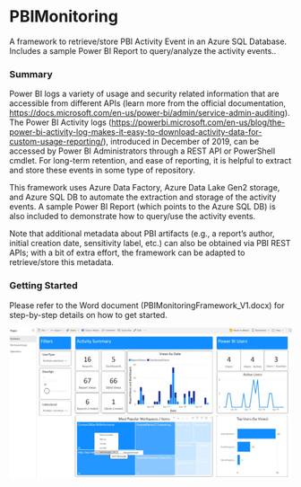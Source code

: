 # PBIMonitoring
A framework to retrieve/store PBI Activity Event in an Azure SQL Database.  Includes a sample Power BI Report to query/analyze the activity events..

### Summary
Power BI logs a variety of usage and security related information that are accessible from different APIs (learn more from the official documentation, https://docs.microsoft.com/en-us/power-bi/admin/service-admin-auditing).  The Power BI Activity logs (https://powerbi.microsoft.com/en-us/blog/the-power-bi-activity-log-makes-it-easy-to-download-activity-data-for-custom-usage-reporting/), introduced in December of 2019, can be accessed by Power BI Administrators through a REST API or PowerShell cmdlet.  For long-term retention, and ease of reporting, it is helpful to extract and store these events in some type of repository.

This framework uses Azure Data Factory, Azure Data Lake Gen2 storage, and Azure SQL DB to automate the extraction and storage of the activity events.  A sample Power BI Report (which points to the Azure SQL DB) is also included to demonstrate how to query/use the activity events.

Note that additional metadata about PBI artifacts (e.g., a report’s author, initial creation date, sensitivity label, etc.) can also be obtained via PBI REST APIs; with a bit of extra effort, the framework can be adapted to retrieve/store this metadata.


### Getting Started
Please refer to the Word document (PBIMonitoringFramework_V1.docx) for step-by-step details on how to get started.

![StarterReport](/images/PBIActivityUsage.jpg)
